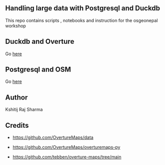 ## Handling large data with Postgresql and Duckdb 

This repo contains scripts , notebooks and instruction for the osgeonepal workshop 

## Duckdb and Overture
Go [here](https://github.com/kshitijrajsharma/overture-to-tiles/blob/master/Readme.md)


## Postgresql and OSM
Go [here](./postgresql/Readme.md)


## Author 
Kshitij Raj Sharma

## Credits 

- https://github.com/OvertureMaps/data

- https://github.com/OvertureMaps/overturemaps-py

- https://github.com/tebben/overture-maps/tree/main